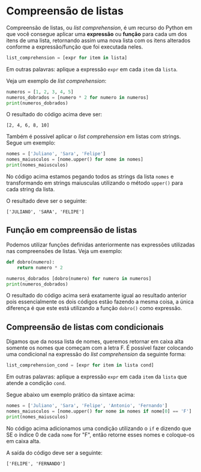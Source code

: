 # Compreensão de listas
Compreensão de listas, ou *list comprehension*, é um recurso do Python em que você consegue aplicar uma **expressão** ou **função** para cada um dos itens de uma lista, retornando assim uma nova lista com os itens alterados conforme a expressão/função que foi executada neles.

```python
list_comprehension = [expr for item in lista]
```
Em outras palavras: aplique a expressão `expr` em cada `item` da `lista`.

Veja um exemplo de *list comprehension*:

```python
numeros = [1, 2, 3, 4, 5]
numeros_dobrados = [numero * 2 for numero in numeros]
print(numeros_dobrados)
```
O resultado do código acima deve ser:

```plain text
[2, 4, 6, 8, 10]
```

Também é possível aplicar o *list comprehension* em listas com strings. Segue um exemplo:

```python
nomes = ['Juliano', 'Sara', 'Felipe']
nomes_maiusculos = [nome.upper() for nome in nomes]
print(nomes_maiusculos)
```
No código acima estamos pegando todos as strings da lista `nomes` e transformando em strings maiusculas utilizando o método `upper()` para cada string da lista.

O resultado deve ser o seguinte:
```plain text
['JULIANO', 'SARA', 'FELIPE']
```


## Função em compreensão de listas
Podemos utilizar funções definidas anteriormente nas expressões utilizadas nas compreensões de listas. Veja um exemplo:

```python
def dobro(numero):
    return numero * 2

numeros_dobrados [dobro(numero) for numero in numeros]
print(numeros_dobrados)
```
O resultado do código acima será exatamente igual ao resultado anterior pois essencialmente os dois códigos estão fazendo a mesma coisa, a única diferença é que este está utilizando a função `dobro()` como expressão.

## Compreensão de listas com condicionais
Digamos que da nossa lista de nomes, queremos retornar em caixa alta somente os nomes que começam com a letra F. É possível fazer colocando uma condicional na expressão do *list comprehension* da seguinte forma:

```python
list_comprehension_cond = [expr for item in lista cond]
```
Em outras palavras: aplique a expressão `expr` em cada `item` da `lista` que atende a condição `cond`.

Segue abaixo um exemplo prático da sintaxe acima:

```python
nomes = ['Juliano', 'Sara', 'Felipe', 'Antonio', 'Fernando']
nomes_maiusculos = [nome.upper() for nome in nomes if nome[0] == 'F']
print(nomes_maiusculos)
```
No código acima adicionamos uma condição utilizando o `if` e dizendo que SE o índice 0 de cada `nome` for "F", então retorne esses nomes e coloque-os em caixa alta.

A saída do código deve ser a seguinte:

```plain text
['FELIPE', 'FERNANDO']
```

